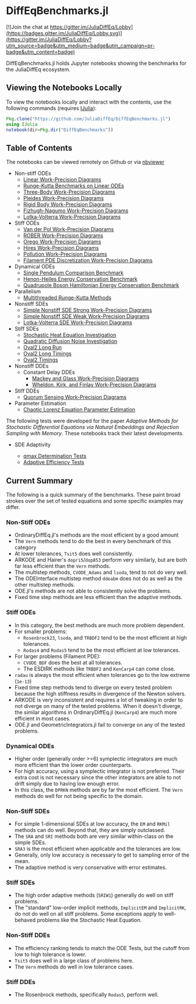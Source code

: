 # DiffEqBenchmarks.jl

[![Join the chat at https://gitter.im/JuliaDiffEq/Lobby](https://badges.gitter.im/JuliaDiffEq/Lobby.svg)](https://gitter.im/JuliaDiffEq/Lobby?utm_source=badge&utm_medium=badge&utm_campaign=pr-badge&utm_content=badge)

DiffEqBenchmarks.jl holds Jupyter notebooks showing the benchmarks for the
JuliaDiffEq ecosystem.

## Viewing the Notebooks Locally

To view the notebooks locally and interact with the contents, use the following
commands (requires [IJulia](https://github.com/JuliaLang/IJulia.jl)):

```julia
Pkg.clone("https://github.com/JuliaDiffEq/DiffEqBenchmarks.jl")
using IJulia
notebook(dir=Pkg.dir("DiffEqBenchmarks"))
```

## Table of Contents

The notebooks can be viewed remotely on Github or via [nbviewer](http://nbviewer.jupyter.org/github/JuliaDiffEq/DiffEqBenchmarks.jl/tree/master/)

- Non-stiff ODEs
  - [Linear Work-Precision Diagrams](http://nbviewer.jupyter.org/github/JuliaDiffEq/DiffEqBenchmarks.jl/blob/master/NonStiffODE/Linear%20Work-Precision%20Diagrams.ipynb)
  - [Runge-Kutta Benchmarks on Linear ODEs](http://nbviewer.jupyter.org/github/JuliaDiffEq/DiffEqBenchmarks.jl/blob/master/NonStiffODE/Runge-Kutta%20Benchmarks%20on%20Linear%20ODEs.ipynb)
  - [Three-Body Work-Precision Diagrams](http://nbviewer.jupyter.org/github/JuliaDiffEq/DiffEqBenchmarks.jl/blob/master/NonStiffODE/ThreeBody%20Work-Precision%20Diagrams.ipynb)
  - [Pleides Work-Precision Diagrams](http://nbviewer.jupyter.org/github/JuliaDiffEq/DiffEqBenchmarks.jl/blob/master/NonStiffODE/Pleiades%20Work-Precision%20Diagrams.ipynb)
  - [Rigid Body Work-Precision Diagrams](http://nbviewer.jupyter.org/github/JuliaDiffEq/DiffEqBenchmarks.jl/blob/master/NonStiffODE/RigidBody%20Work-Precision%20Diagrams.ipynb)
  - [Fizhugh-Nagumo Work-Precision Diagrams](http://nbviewer.jupyter.org/github/JuliaDiffEq/DiffEqBenchmarks.jl/blob/master/NonStiffODE/FitzhughNagumo%20Work-Precision%20Diagrams.ipynb)
  - [Lotka-Volterra Work-Precision Diagrams](http://nbviewer.jupyter.org/github/JuliaDiffEq/DiffEqBenchmarks.jl/blob/master/NonStiffODE/LotkaVolterra%20Work-Precision%20Diagrams.ipynb)
- Stiff ODEs
  - [Van der Pol Work-Precision Diagrams](http://nbviewer.jupyter.org/github/JuliaDiffEq/DiffEqBenchmarks.jl/blob/master/StiffODE/VanDerPol.ipynb)
  - [ROBER Work-Precision Diagrams](http://nbviewer.jupyter.org/github/JuliaDiffEq/DiffEqBenchmarks.jl/blob/master/StiffODE/ROBER.ipynb)
  - [Orego Work-Precision Diagrams](http://nbviewer.jupyter.org/github/JuliaDiffEq/DiffEqBenchmarks.jl/blob/master/StiffODE/Orego.ipynb)
  - [Hires Work-Precision Diagrams](http://nbviewer.jupyter.org/github/JuliaDiffEq/DiffEqBenchmarks.jl/blob/master/StiffODE/Hires.ipynb)
  - [Pollution Work-Precision Diagrams](http://nbviewer.jupyter.org/github/JuliaDiffEq/DiffEqBenchmarks.jl/blob/master/StiffODE/Pollution.ipynb)
  - [Filament PDE Discretization Work-Precision Diagrams](http://nbviewer.jupyter.org/github/JuliaDiffEq/DiffEqBenchmarks.jl/blob/master/StiffODE/Filament.ipynb)
- Dynamical ODEs
  - [Single Pendulum Comparison Benchmark](http://nbviewer.jupyter.org/github/JuliaDiffEq/DiffEqBenchmarks.jl/blob/master/DynamicalODE/single_pendulums.ipynb)
  - [Henon-Heiles Energy Conservation Benchmark](http://nbviewer.jupyter.org/github/JuliaDiffEq/DiffEqBenchmarks.jl/blob/master/DynamicalODE/Henon-Heiles_energy_conservation_benchmark.ipynb)
  - [Quadrupole Boson Hamiltonian Energy Conservation Benchmark](http://nbviewer.jupyter.org/github/JuliaDiffEq/DiffEqBenchmarks.jl/blob/master/DynamicalODE/Quadrupole_boson_Hamiltonian_energy_conservation_benchmark.ipynb)
- Parallelism
  - [Multithreaded Runge-Kutta Methods](http://nbviewer.jupyter.org/github/JuliaDiffEq/DiffEqBenchmarks.jl/blob/master/Parallelism/Multithreaded%20Runge-Kutta%20Methods.ipynb)
- Nonstiff SDEs
  - [Simple Nonstiff SDE Strong Work-Precision Diagrams](http://nbviewer.jupyter.org/github/JuliaDiffEq/DiffEqBenchmarks.jl/blob/master/NonStiffSDE/BasicSDEWorkPrecision.ipynb)
  - [Simple Nonstiff SDE Weak Work-Precision Diagrams](http://nbviewer.jupyter.org/github/JuliaDiffEq/DiffEqBenchmarks.jl/blob/master/NonStiffSDE/BasicSDEWeakWorkPrecision.ipynb)
  - [Lotka-Volterra SDE Work-Precision Diagrams](http://nbviewer.jupyter.org/github/JuliaDiffEq/DiffEqBenchmarks.jl/blob/master/NonStiffSDE/LotkaVolterraSDE.ipynb)
- Stiff SDEs
  - [Stochastic Heat Equation Investigation](http://nbviewer.jupyter.org/github/JuliaDiffEq/DiffEqBenchmarks.jl/blob/master/StiffSDE/StochasticHeat.ipynb)
  - [Quadratic Diffusion Noise Investigation](http://nbviewer.jupyter.org/github/JuliaDiffEq/DiffEqBenchmarks.jl/blob/master/StiffSDE/QuadraticStiffness.ipynb)
  - [Oval2 Long Run](http://nbviewer.jupyter.org/github/JuliaDiffEq/DiffEqBenchmarks.jl/blob/master/AdaptiveSDE/Oval2LongRun.ipynb)
  - [Oval2 Long Timings](http://nbviewer.jupyter.org/github/JuliaDiffEq/DiffEqBenchmarks.jl/blob/master/AdaptiveSDE/Oval2LongTimes.ipynb)
  - [Oval2 Timings](http://nbviewer.jupyter.org/github/JuliaDiffEq/DiffEqBenchmarks.jl/blob/master/AdaptiveSDE/Oval2Timings.ipynb)
- Nonstiff DDEs
  - Constant Delay DDEs
    - [Mackey and Glass Work-Precision Diagrams](http://nbviewer.jupyter.org/github/JuliaDiffEq/DiffEqBenchmarks.jl/blob/master/NonstiffDDE/Mackey%20and%20Glass.ipynb)
    - [Wheldon, Kirk, and Finlay Work-Precision Diagrams](http://nbviewer.jupyter.org/github/JuliaDiffEq/DiffEqBenchmarks.jl/blob/master/NonstiffDDE/Wheldon%2C%20Kirk%2C%20and%20Finlay.ipynb)
- Stiff DDEs
  - [Quorum Sensing Work-Precision Diagrams](http://nbviewer.jupyter.org/github/JuliaDiffEq/DiffEqBenchmarks.jl/blob/master/StiffDDE/Quorum%20Sensing.ipynb)
- Parameter Estimation
  - [Chaotic Lorenz Equation Parameter Estimation](http://nbviewer.jupyter.org/github/JuliaDiffEq/DiffEqBenchmarks.jl/blob/master/ParameterEstimation/LorenzParameterEstimation.ipynb)

The following tests were developed for the paper *Adaptive Methods for Stochastic Differential Equations via Natural Embeddings and Rejection Sampling with Memory*. These notebooks track their latest developments.

- SDE Adaptivity

  - [qmax Determination Tests](http://nbviewer.jupyter.org/github/JuliaDiffEq/DiffEqBenchmarks.jl/blob/master/AdaptiveSDE/qmaxDetermination.ipynb)
  - [Adaptive Efficiency Tests](http://nbviewer.jupyter.org/github/JuliaDiffEq/DiffEqBenchmarks.jl/blob/master/AdaptiveSDE/AdaptiveEfficiencyTests.ipynb)

## Current Summary

The following is a quick summary of the benchmarks. These paint broad strokes
over the set of tested equations and some specific examples may differ.

### Non-Stiff ODEs

- OrdinaryDiffEq.jl's methods are the most efficient by a good amount
- The `Vern` methods tend to do the best in every benchmark of this category
- At lower tolerances, `Tsit5` does well consistently.
- ARKODE and Hairer's `dopri5`/`dop853` perform very similarly, but are both
  far less efficient than the `Vern` methods.
- The multistep methods, `CVODE_Adams` and `lsoda`, tend to not do very well.
- The ODEInterface multistep method `ddeabm` does not do as well as the other
  multistep methods.
- ODE.jl's methods are not able to consistently solve the problems.
- Fixed time step methods are less efficient than the adaptive methods.

### Stiff ODEs

- In this category, the best methods are much more problem dependent.
- For smaller problems:
  - `Rosenbrock23`, `lsoda`, and `TRBDF2` tend to be the most efficient at high  
    tolerances.
  - `Rodas4` and `Rodas5` tend to be the most efficient at low tolerances.
- For larger problems (Filament PDE):
  - `CVODE_BDF` does the best at all tolerances.
  - The ESDIRK methods like `TRBDF2` and `KenCarp4` can come close.
- `radau` is always the most efficient when tolerances go to the low extreme
  (`1e-13`)
- Fixed time step methods tend to diverge on every tested problem because the
  high stiffness results in divergence of the Newton solvers.
- ARKODE is very inconsistent and requires a lot of tweaking in order to not
  diverge on many of the tested problems. When it doesn't diverge, the similar
  algorithms in OrdinaryDiffEq.jl (`KenCarp4`) are much more efficient in most
  cases.
- ODE.jl and GeometricIntegrators.jl fail to converge on any of the tested
  problems.

### Dynamical ODEs

- Higher order (generally order >=6) symplectic integrators are much more
  efficient than the lower order counterparts.
- For high accuracy, using a symplectic integrator is not preferred. Their extra
  cost is not necessary since the other integrators are able to not drift simply
  due to having low enough error.
- In this class, the `DPRKN` methods are by far the most efficient. The `Vern`
  methods do well for not being specific to the domain.

### Non-Stiff SDEs

- For simple 1-dimensional SDEs at low accuracy, the `EM` and `RKMil` methods
  can do well. Beyond that, they are simply outclassed.
- The `SRA` and `SRI` methods both are very similar within-class on the simple
  SDEs.
- `SRA3` is the most efficient when applicable and the tolerances are low.
- Generally, only low accuracy is necessary to get to sampling error of the mean.
- The adaptive method is very conservative with error estimates.

### Stiff SDEs

- The high order adaptive methods (`SRIW1`) generally do well on stiff problems.
- The "standard" low-order implicit methods, `ImplicitEM` and `ImplicitRK`, do
  not do well on all stiff problems. Some exceptions apply to well-behaved
  problems like the Stochastic Heat Equation.

### Non-Stiff DDEs

- The efficiency ranking tends to match the ODE Tests, but the cutoff from
  low to high tolerance is lower.
- `Tsit5` does well in a large class of problems here.
- The `Vern` methods do well in low tolerance cases.

### Stiff DDEs

- The Rosenbrock methods, specifically `Rodas5`, perform well.
